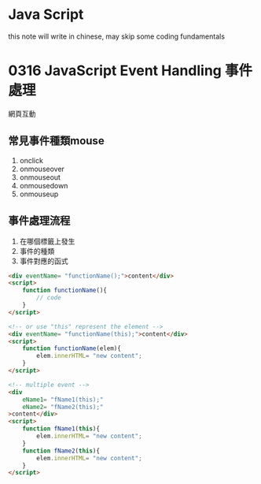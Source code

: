 # Java Script
this note will write in chinese, may skip some coding fundamentals  
# 0316 JavaScript Event Handling 事件處理
網頁互動
## 常見事件種類mouse
1. onclick
2. onmouseover
3. onmouseout
4. onmousedown
5. onmouseup
## 事件處理流程
1. 在哪個標籤上發生
2. 事件的種類
3. 事件對應的函式
```html
<div eventName= "functionName();">content</div>
<script>
    function functionName(){
        // code
    }
</script>

<!-- or use "this" represent the element -->
<div eventName= "functionName(this);">content</div>
<script>
    function functionName(elem){
        elem.innerHTML= "new content";
    }
</script>

<!-- multiple event -->
<div
    eName1= "fName1(this);"
    eName2= "fName2(this);"
>content</div>
<script>
    function fName1(this){
        elem.innerHTML= "new content";
    }
    function fName2(this){
        elem.innerHTML= "new content";
    }
</script>
```